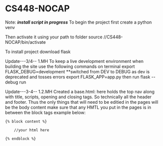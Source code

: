 # CS448-NOCAP
Note: *****install script in progress*****
To begin the project first create a python venv

Then activate it using your path to folder
source /<path>/CS448-NOCAP/bin/activate

To install project download flask

Update---3/4-- 1.MH
To keep a live development environment when building the site use the following commands on terminal
export FLASK_DEBUG=development **switched from DEV to DEBUG as dev is deprecated and tosses errors
export FLASK_APP=app.py
then run 
flask --debug run

Update---3-4-- 1.2.MH 
    Created a base.html: here holds the top nav along with title, scripts, opening and closing tags. So 
    technically all the header and footer. Thus the only things that will need to be editied in the pages 
    will be the body content make sure that any HMTL you put in the pages is in between the block tags example below:
    
    {% block content %}

        //your html here
    
    {% endblock %}



